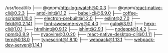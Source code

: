 /usr/local/lib
├── @qnpm/http-log-watch@0.0.3
├── @qnpm/react-native-cli@0.2.3
├── antd-init@1.1.2
├── babel-cli@6.9.0
├── coffee-script@1.10.0
├── electron-prebuilt@1.2.0
├── eslint@2.7.0
├── fekit@0.2.141
├── font-awesome-svg@0.4.0
├── gulp@3.9.1
├── hexo-cli@1.0.1
├── htmlhint@0.9.12
├── jshint@2.9.1
├── nodeppt@1.4.2
├── npm@3.8.9
├── nyaovim@0.0.20
├── react-native-desktop-cli@0.1.11
├── tern@0.18.0
├── typescript@1.8.10
├── webpack@1.13.1
└── webpack-dev-server@1.14.1
